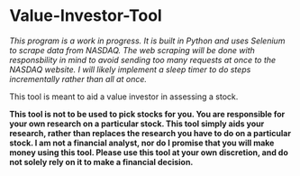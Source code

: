 # Value-Investor-Tool

*This program is a work in progress. It is built in Python and uses Selenium to scrape data from NASDAQ. The web scraping will be done with responsbility in mind to avoid sending too many requests at once to the NASDAQ website. I will likely implement a sleep timer to do steps incrementally rather than all at once.*

This tool is meant to aid a value investor in assessing a stock. 

**This tool is not to be used to pick stocks for you. You are responsible for your own research on a particular stock. This tool simply aids your research, rather than
replaces the research you have to do on a particular stock. I am not a financial analyst, nor do I promise that you will make money using this tool.
Please use this tool at your own discretion, and do not solely rely on it to make a financial decision.**
